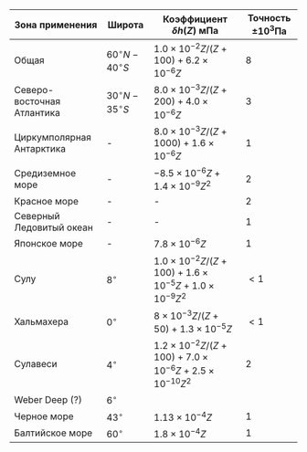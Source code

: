 Зона применения | Широта | Коэффициент  $\delta h \left( Z \right)$ $\text{мПа}$| Точность $\pm 10^{3} \text{Па}$
--- | --- | --- | ---
Общая                      | $60^\circ N - 40^\circ S$ | $1.0 \times {10^{ - 2}}Z/\left( {Z + 100} \right) + 6.2 \times {10^{ - 6}}Z$  | $8$
Северо-восточная Атлантика | $30^\circ N - 35^\circ S$ | $8.0 \times {10^{ - 3}}Z/\left( {Z + 200} \right) + 4.0 \times {10^{ - 6}}Z$  | $3$
Циркумполярная Антарктика  | -                         | $8.0 \times {10^{ - 3}}Z/\left( {Z + 1000} \right) + 1.6 \times {10^{ - 6}}Z$ | $1$
Средиземное море           | -                         | $- 8.5 \times {10^{ - 6}}Z + 1.4 \times {10^{ - 9}}{Z^2}$                     | $2$
Красное море               | -                         | -                                                                             | $2$
Северный Ледовитый океан   | -                         | -                                                                             | $1$
Японское море              | -                         | $7.8 \times {10^{ - 6}}Z$                                                     | $1$
Сулу                       | $8^\circ$ | $1.0 \times {10^{ - 2}}Z/\left( {Z + 100} \right) + 1.6 \times {10^{ - 5}}Z + 1.0 \times {10^{ - 9}}{Z^2}$  | $<1$
Хальмахера                 | $0^\circ$                 | $8 \times {10^{ - 3}}Z/\left( {Z + 50} \right) + 1.3 \times {10^{ - 5}}Z$     | $<1$
Сулавеси                   | $4^\circ$ | $1.2 \times {10^{ - 2}}Z/\left( {Z + 100} \right) + 7.0 \times {10^{ - 6}}Z + 2.5 \times {10^{ - 10}}{Z^2}$ | $2$
Weber Deep (?)             | $6^\circ$                 |                                                                               |
Черное море                | $43^\circ$                | $1.13 \times {10^{ - 4}}Z$                                                    | $1$ 
Балтийское море            | $60^\circ$                | $1.8 \times {10^{ - 4}}Z$                                                     | $1$
